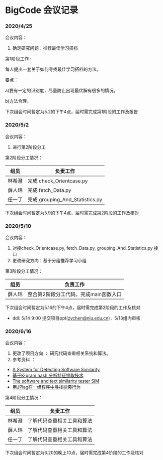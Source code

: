 # BigCode  会议记录

### 2020/4/25 
会议内容：
1.  确定研究问题：推荐最佳学习搭档

第1阶段工作 :

每人提出一套关于如何寻找最佳学习搭档的方法。

要点：

a)要有一定的识别度，尽量防止出现最优解有很多的情况。

b)方法合理。

下次组会时间暂定为5.2的下午4点，届时需完成第1阶段的工作及报告


### 2020/5/2
会议内容：
1. 进行第2阶段分工

第2阶段分工情况：

| 组员 | 负责工作                               |
| :------: | ---------------------------------------- |
|  林希澄  | 完成 check_Orientcase.py |
|  薛人玮  | 完成 fetch_Data.py |
|  任一丁  | 完成 grouping_And_Statistics.py  |

下次组会时间暂定为5.9的下午4点，届时需完成第2阶段的工作及核对


### 2020/5/10
会议内容：
1. 对接check_Orientcase.py, fetch_Data.py, grouping_And_Statistics.py 接口
2. 更改研究方向：基于分组推荐学习小组

第3阶段分工情况：

| 组员 | 负责工作                               |
| :------: | ---------------------------------------- |
|  薛人玮  | 整合第2阶段分工代码，完成main函数入口 |

下次组会时间暂定为5.16的下午4点，届时需完成第2阶段的工作及核对

* ddl: 5/14 9:00 提交项目ppt(zychen@nju.edu.cn)，5/13组内审核

### 2020/6/16
会议内容：
1. 更改了项目方向 ： 研究代码查重相关系统和算法。
2. 参考资料 ： 
- [A System for Detecting Software Similarity](https://theory.stanford.edu/~aiken/moss/)
- [基于K-gram hash 分析特征提取技术](https://blog.csdn.net/chichoxian/article/details/53128303)
- [
The software and text similarity tester SIM](https://dickgrune.com/Programs/similarity_tester/)
- [用JPlag在一组程序中寻找抄袭行为](https://segmentfault.com/a/1190000015066788)

第4阶段分工情况：

| 组员 | 负责工作                               |
| :------: | ---------------------------------------- |
|  林希澄  | 了解代码查重相关工具和算法  |
|  薛人玮  | 了解代码查重相关工具和算法 |
|  任一丁  | 了解代码查重相关工具和算法 |

下次组会时间暂定为6.20的晚上10点，届时需完成第4阶段的工作及核对

